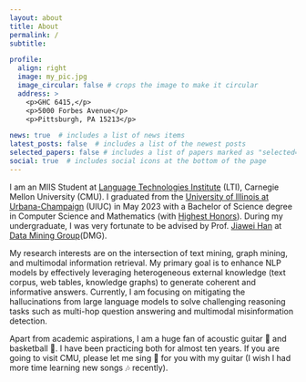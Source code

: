 ```yaml
---
layout: about
title: About
permalink: /
subtitle: 

profile:
  align: right
  image: my_pic.jpg
  image_circular: false # crops the image to make it circular
  address: >
    <p>GHC 6415,</p>
    <p>5000 Forbes Avenue</p>
    <p>Pittsburgh, PA 15213</p>

news: true  # includes a list of news items
latest_posts: false  # includes a list of the newest posts
selected_papers: false # includes a list of papers marked as "selected={true}"
social: true  # includes social icons at the bottom of the page
---
```


I am an MIIS Student at [Language Technologies Institute](https://lti.cs.cmu.edu/) (LTI), Carnegie Mellon University (CMU). I graduated from the [University of Illinois at Urbana-Champaign](https://illinois.edu/) (UIUC) in May 2023 with a Bachelor of Science degree in Computer Science and Mathematics (with [Highest Honors](https://cs.illinois.edu/about/awards/undergraduate-scholarships-awards/bronze-tablet-award)). During my undergraduate, I was very fortunate to be advised by Prof. [Jiawei Han](http://hanj.cs.illinois.edu/) at [Data Mining Group](http://dm1.cs.uiuc.edu/)(DMG). 

My research interests are on the intersection of text mining, graph mining, and multimodal information retrieval. My primary goal is to enhance NLP models by effectively leveraging heterogeneous external knowledge (text corpus, web tables, knowledge graphs) to generate coherent and informative answers. Currently, I am focusing on mitigating the hallucinations from large language models to solve challenging reasoning tasks such as multi-hop question answering and multimodal misinformation detection. 

Apart from academic aspirations, I am a huge fan of acoustic guitar 🎸 and basketball 🏀. I have been practicing both for almost ten years. If you are going to visit CMU, please let me sing 🎤 for you with my guitar (I wish I had more time learning new songs 🎶 recently).
